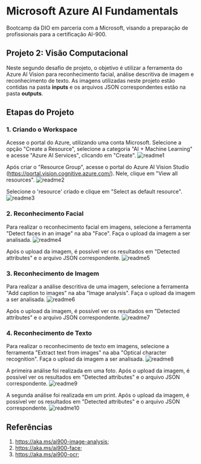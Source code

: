# Microsoft Azure AI Fundamentals

Bootcamp da DIO em parceria com a Microsoft, visando a preparação de profissionais para a certificação AI-900. 

## Projeto 2: Visão Computacional

Neste segundo desafio de projeto, o objetivo é utilizar a ferramenta do Azure AI Vision para reconhecimento facial, análise descritiva de imagem e reconhecimento de texto. As imagens utilizadas neste projeto estão contidas na pasta **inputs** e os arquivos JSON correspondentes estão na pasta **outputs**.

## Etapas do Projeto

### 1. Criando o Workspace

Acesse o portal do Azure, utilizando uma conta Microsoft. Selecione a opção "Create a Resource", selecione a categoria "AI + Machine Learning" e acesse "Azure AI Services", clicando em "Create". 
![readme1](https://github.com/mkatzor36/dioBootcampAI900_projeto2-Azure-AI-vision/assets/54877987/b6605e33-6bcc-4320-8fc9-f0a666b18dfd)

Após criar o "Resource Group", acesse o portal do Azure AI Vision Studio (https://portal.vision.cognitive.azure.com/). Nele, clique em "View all resources".
![readme2](https://github.com/mkatzor36/dioBootcampAI900_projeto2-Azure-AI-vision/assets/54877987/b642b2b9-0852-4cd3-a3c8-e62d264e3dfa)

Selecione o 'resource' criado e clique em "Select as default resource".
![readme3](https://github.com/mkatzor36/dioBootcampAI900_projeto2-Azure-AI-vision/assets/54877987/9573811b-332b-40da-a883-6d1c3f9c36d3)

### 2. Reconhecimento Facial

Para realizar o reconhecimento facial em imagens, selecione a ferramenta "Detect faces in an image" na aba "Face". Faça o upload da imagem a ser analisada.
![readme4](https://github.com/mkatzor36/dioBootcampAI900_projeto2-Azure-AI-vision/assets/54877987/6f3c6569-a23d-424a-8ec8-5272a77bc058)

Após o upload da imagem, é possível ver os resultados em "Detected attributes" e o arquivo JSON correspondente.
![readme5](https://github.com/mkatzor36/dioBootcampAI900_projeto2-Azure-AI-vision/assets/54877987/64fce0ac-dad6-407f-956e-382d998eb965)

### 3. Reconhecimento de Imagem

Para realizar a análise descritiva de uma imagem, selecione a ferramenta "Add caption to images" na aba "Image analysis". Faça o upload da imagem a ser analisada.
![readme6](https://github.com/mkatzor36/dioBootcampAI900_projeto2-Azure-AI-vision/assets/54877987/aa5b2fe4-3030-41d8-b6d7-3574ea7144bf)

Após o upload da imagem, é possível ver os resultados em "Detected attributes" e o arquivo JSON correspondente.
![readme7](https://github.com/mkatzor36/dioBootcampAI900_projeto2-Azure-AI-vision/assets/54877987/0dca427a-e63a-48d5-b2d8-a668bdbce657)

### 4. Reconhecimento de Texto

Para realizar o reconhecimento de texto em imagens, selecione a ferramenta "Extract text from images" na aba "Optical character recognition". Faça o upload da imagem a ser analisada.
![readme8](https://github.com/mkatzor36/dioBootcampAI900_projeto2-Azure-AI-vision/assets/54877987/67e4c5da-b30b-479b-a2ad-35f8cd0eaab0)

A primeira análise foi realizada em uma foto. Após o upload da imagem, é possível ver os resultados em "Detected attributes" e o arquivo JSON correspondente.
![readme9](https://github.com/mkatzor36/dioBootcampAI900_projeto2-Azure-AI-vision/assets/54877987/ec67cea2-ca4d-47ca-8f1c-e9be94b24f40)

A segunda análise foi realizada em um print. Após o upload da imagem, é possível ver os resultados em "Detected attributes" e o arquivo JSON correspondente.
![readme10](https://github.com/mkatzor36/dioBootcampAI900_projeto2-Azure-AI-vision/assets/54877987/702adc21-a608-447a-a9fc-817fed254b59)

## Referências
 
1. https://aka.ms/ai900-image-analysis;
2. https://aka.ms/ai900-face; 
3. https://aka.ms/ai900-ocr;
